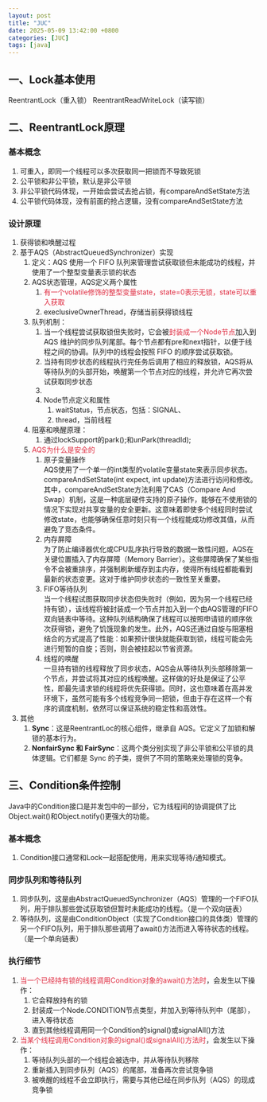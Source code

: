 ```yaml
---
layout: post
title: "JUC"
date: 2025-05-09 13:42:00 +0800
categories: [JUC]
tags: [java]
---
```


## 一、Lock基本使用

ReentrantLock（重入锁）
ReentrantReadWriteLock（读写锁）

## 二、ReentrantLock原理
### 基本概念
1. 可重入，即同一个线程可以多次获取同一把锁而不导致死锁
2. 公平锁和非公平锁，默认是非公平锁
3. 非公平锁代码体现，一开始会尝试去抢占锁，有compareAndSetState方法
4. 公平锁代码体现，没有前面的抢占逻辑，没有compareAndSetState方法

### 设计原理
1. 获得锁和唤醒过程
2. 基于AQS（AbstractQueuedSynchronizer）实现
    1. 定义：AQS 使用一个 FIFO 队列来管理尝试获取锁但未能成功的线程，并使用了一个整型变量表示锁的状态
    2. AQS状态管理，AQS定义两个属性
        1. <font style="color:#DF2A3F;">有一个volatile修饰的整型变量state，state=0表示无锁，state可以重入获取</font>
        2. execlusiveOwnerThread，存储当前获得锁线程
    3. 队列机制：
        1. 当一个线程尝试获取锁但失败时，它会被<font style="color:#DF2A3F;">封装成一个Node节点</font>加入到 AQS 维护的同步队列尾部。每个节点都有pre和next指针，以便于线程之间的协调。队列中的线程会按照 FIFO 的顺序尝试获取锁。
        2. 当持有同步状态的线程执行完任务后调用了相应的释放锁，AQS将从等待队列的头部开始，唤醒第一个节点对应的线程，并允许它再次尝试获取同步状态
        3. 
        4. Node节点定义和属性
            1. waitStatus，节点状态，包括：SIGNAL、
            2. thread，当前线程
    4. 阻塞和唤醒原理：
        1. 通过lockSupport的park();和unPark(threadId);
    5. <font style="color:#DF2A3F;">AQS为什么是安全的</font>
        1. 原子变量操作  
AQS使用了一个单一的int类型的volatile变量state来表示同步状态。compareAndSetState(int expect, int update)方法进行访问和修改。其中，compareAndSetState方法利用了CAS（Compare And Swap）机制，这是一种底层硬件支持的原子操作，能够在不使用锁的情况下实现对共享变量的安全更新。这意味着即使多个线程同时尝试修改state，也能够确保任意时刻只有一个线程能成功修改其值，从而避免了竞态条件。
        2. 内存屏障  
为了防止编译器优化或CPU乱序执行导致的数据一致性问题，AQS在关键位置插入了内存屏障（Memory Barrier）。这些屏障确保了某些指令不会被重排序，并强制刷新缓存到主内存，使得所有线程都能看到最新的状态变更。这对于维护同步状态的一致性至关重要。
        3. FIFO等待队列  
当一个线程试图获取同步状态但失败时（例如，因为另一个线程已经持有锁），该线程将被封装成一个节点并加入到一个由AQS管理的FIFO双向链表中等待。这种队列结构确保了线程可以按照申请锁的顺序依次获得锁，避免了饥饿现象的发生。此外，AQS还通过自旋与阻塞相结合的方式提高了性能：如果预计很快就能获取到锁，线程可能会先进行短暂的自旋；否则，则会被挂起以节省资源。
        4. 线程的唤醒  
一旦持有锁的线程释放了同步状态，AQS会从等待队列头部移除第一个节点，并尝试将其对应的线程唤醒。这样做的好处是保证了公平性，即最先请求锁的线程将优先获得锁。同时，这也意味着在高并发环境下，虽然可能有多个线程竞争同一把锁，但由于存在这样一个有序的调度机制，依然可以保证系统的稳定性和高效性。
3. 其他
    1. **Sync**：这是ReentrantLoc的核心组件，继承自 AQS。它定义了加锁和解锁的基本行为。
    2. **NonfairSync 和 FairSync**：这两个类分别实现了非公平锁和公平锁的具体逻辑。它们都是 Sync 的子类，提供了不同的策略来处理锁的竞争。

## 三、Condition条件控制
Java中的Condition接口是并发包中的一部分，它为线程间的协调提供了比Object.wait()和Object.notify()更强大的功能。

### 基本概念
1. Condition接口通常和Lock一起搭配使用，用来实现等待/通知模式。

### 同步队列和等待队列
1. 同步队列，这是由AbstractQueuedSynchronizer（AQS）管理的一个FIFO队列，用于排队那些尝试获取锁但暂时未能成功的线程。（是一个双向链表）
2. 等待队列，这是由ConditionObject（实现了Condition接口的具体类）管理的另一个FIFO队列，用于排队那些调用了await()方法而进入等待状态的线程。（是一个单向链表）

### 执行细节
1. <font style="color:#DF2A3F;">当一个已经持有锁的线程调用Condition对象的await()方法时</font>，会发生以下操作：
    1. 它会释放持有的锁
    2. 封装成一个Node.CONDITION节点类型，并加入到等待队列中（尾部），进入等待状态
    3. 直到其他线程调用同一个Condition的signal()或signalAll()方法
2. <font style="color:#DF2A3F;">当某个线程调用Condition对象的signal()或signalAll()方法时</font>，会发生以下操作：
    1. 等待队列头部的一个线程会被选中，并从等待队列移除
    2. 重新插入到同步队列（AQS）的尾部，准备再次尝试竞争锁
    3. 被唤醒的线程不会立即执行，需要与其他已经在同步队列（AQS）的现成竞争锁